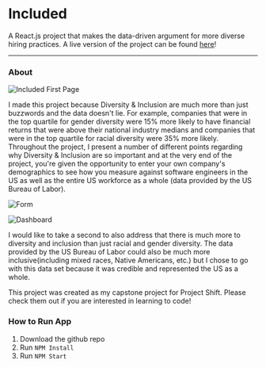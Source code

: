 # Included
A React.js project that makes the data-driven argument for more diverse hiring practices. A live version of the project can be found [here](https://included-projectshift.herokuapp.com/)! 

---

### About

![Included First Page](https://i.ibb.co/MDgmRzJ/Screen-Shot-2019-11-04-at-9-42-58-AM.png)

I made this project because Diversity & Inclusion are much more than just buzzwords and the data doesn't lie. For example, companies that were in the top quartile for gender diversity were 15% more likely to have financial returns that were above their national industry medians and companies that were in the top quartile for racial diversity were 35% more likely. Throughout the project, I present a number of different points regarding why Diversity & Inclusion are so important and at the very end of the project, you're given the opportunity to enter your own company's demographics to see how you measure against software engineers in the US as well as the entire US workforce as a whole (data provided by the US Bureau of Labor). 

![Form](https://i.ibb.co/m9kH4LL/Screen-Shot-2019-11-04-at-9-43-14-AM.png)

![Dashboard](https://i.ibb.co/sghw1Cj/Screen-Shot-2019-11-04-at-9-43-57-AM.png)

I would like to take a second to also address that there is much more to diversity and inclusion than just racial and gender diversity. The data provided by the US Bureau of Labor could also be much more inclusive(including mixed races, Native Americans, etc.) but I chose to go with this data set because it was credible and represented the US as a whole.

This project was created as my capstone project for Project Shift. Please check them out if you are interested in learning to code! 


### How to Run App

1. Download the github repo
2. Run `NPM Install`
3. Run `NPM Start`


